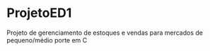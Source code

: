 # ProjetoED1
Projeto de gerenciamento de estoques e vendas para mercados de pequeno/médio porte em C

